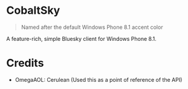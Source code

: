 # CobaltSky
> Named after the default Windows Phone 8.1 accent color

A feature-rich, simple Bluesky client for Windows Phone 8.1.
# Credits
- OmegaAOL: Cerulean (Used this as a point of reference of the API)

